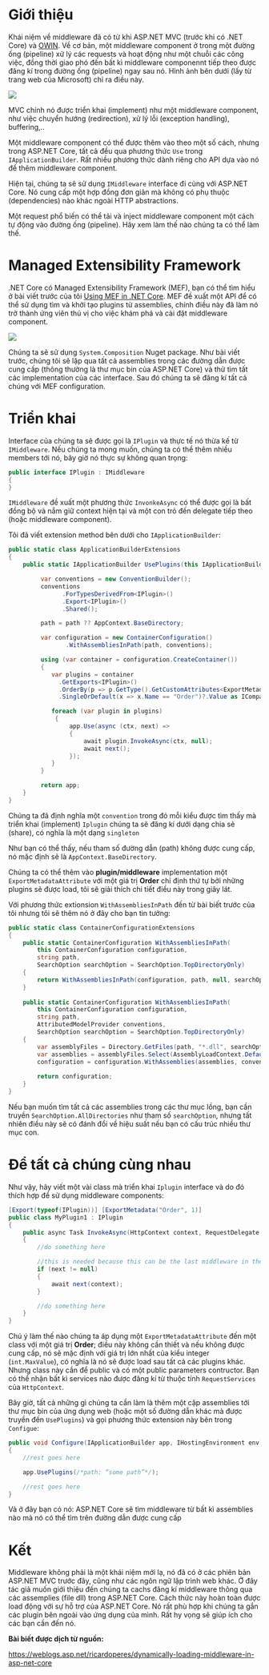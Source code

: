 # Giới thiệu

Khái niệm về middleware đã có từ khi ASP.NET MVC (trước khi có .NET Core) và [OWIN](https://viblo.asia/p/tong-quan-ve-owin-open-web-server-interface-for-net-qm6RWQmqGeJE). Về cơ bản, một middleware component ở trong một đường ống (pipeline) xử lý các requests và hoạt động như một chuỗi các công việc, đồng thời giao phó đến bất kì middleware componennt tiếp theo được đăng kí trong đường ống  (pipeline) ngay sau nó. Hình ảnh bên dưới (lấy từ trang web của Microsoft) chỉ ra điều này.

![](https://images.viblo.asia/061273fd-7425-4c62-a6a0-c4606adedf22.png)

MVC chính nó được triển khai (implement) như một middleware component, như việc chuyển hướng (redirection), xử lý lỗi (exception handling), buffering,..

Một middleware component có thể được thêm vào theo một số cách, nhưng trong ASP.NET Core, tất cả đều qua phương thức ```Use```  trong ```IApplicationBuilder```. Rất nhiều phương thức dành riêng cho API dựa vào nó để thêm middleware component. 

Hiện tại, chúng ta sẽ sử dụng ```IMiddleware``` interface đi cùng với ASP.NET Core. Nó cung cấp một hợp đồng đơn giản mà không có phụ thuộc (dependencies) nào khác ngoài HTTP abstractions.

Một request phổ biến có thể tải và inject middleware component một cách tự động vào đường ống (pipeline). Hãy xem làm thế nào chúng ta có thể làm thế.


# Managed Extensibility Framework
.NET Core có Managed Extensibility Framework (MEF), bạn có thể tìm hiểu ở bài viết trước của tôi [Using MEF in .NET Core](https://weblogs.asp.net/ricardoperes/using-mef-in-net-core). MEF đề xuất một API để có thể sử dụng tìm và khởi tạo plugins từ assemblies, chính điều này đã làm nó trở thành ứng viên thú vị cho việc khám phá và cài đặt middleware component.

![](https://images.viblo.asia/707f3117-9214-421a-9e3f-d980cf5f496b.png)

Chúng ta sẽ sử dụng ```System.Composition``` Nuget package. Như bài viết trước, chúng tôi sẽ lặp qua tất cả assemblies trong các đường dẫn được cung cấp (thông thường là thư mục bin của ASP.NET Core) và thử tìm tất các implementation của các interface. Sau đó chúng ta sẽ đăng kí tất cả chúng với MEF configuration.

# Triển khai
   Interface của chúng ta sẽ được gọi là ```IPlugin``` và thực tế nó thừa kế từ ```IMiddleware```. Nếu chúng ta mong muốn, chúng ta có thể thêm nhiều members tới nó, bây giờ nó thực sự không quan trọng:
   
   ```csharp
   public interface IPlugin : IMiddleware
  {
  }
   ```

```IMiddleware``` đề xuất một phương thức ```InvonkeAsync``` có thể được gọi là bất đồng bộ và nắm giữ context hiện tại và một con trỏ đến delegate tiếp theo (hoặc middleware component).

Tôi đã viết extension method bên dưới cho ```IApplicationBuilder```:

```csharp
public static class ApplicationBuilderExtensions
{
    public static IApplicationBuilder UsePlugins(this IApplicationBuilder app, string path = null)        {

         var conventions = new ConventionBuilder();
         conventions
               .ForTypesDerivedFrom<IPlugin>()
               .Export<IPlugin>()
               .Shared();

         path = path ?? AppContext.BaseDirectory;

         var configuration = new ContainerConfiguration()
                .WithAssembliesInPath(path, conventions);

         using (var container = configuration.CreateContainer())
         {
            var plugins = container
              .GetExports<IPlugin>()
              .OrderBy(p => p.GetType().GetCustomAttributes<ExportMetadataAttribute>(true)
              .SingleOrDefault(x => x.Name == "Order")?.Value as IComparable ?? int.MaxValue);

            foreach (var plugin in plugins)
             {
                 app.Use(async (ctx, next) =>
                 {
                     await plugin.InvokeAsync(ctx, null);
                     await next();
                 });
            }
         }

         return app;
    }
}
```

Chúng ta đã định nghĩa một ```convention``` trong đó mỗi kiểu được tìm thấy mà triển khai (implement) ```Iplugin``` chúng ta sẽ đăng kí dưới dạng chia sẻ (share), có nghĩa là một dạng ```singleton```

Như bạn có thể thấy, nếu tham số đường dẫn (path) không được cung cấp, nó mặc định sẽ là ```AppContext.BaseDirectory```.

Chúng ta có thể thêm vào **plugin/middleware** implementation một ```ExportMetadataAttribute``` với một giá trị **Order**  chỉ định thứ tự bởi những plugins sẽ được load, tôi sẽ giải thích chi tiết điều này trong giây lát.

Với phương thức extionsion ```WithAssembliesInPath``` đến từ bài biết trước của tôi nhưng tôi sẽ thêm nó ở đây cho bạn tin tưởng:

```csharp
public static class ContainerConfigurationExtensions
{
    public static ContainerConfiguration WithAssembliesInPath(
        this ContainerConfiguration configuration,
        string path,
        SearchOption searchOption = SearchOption.TopDirectoryOnly)
    {
        return WithAssembliesInPath(configuration, path, null, searchOption);     
    }
    
    public static ContainerConfiguration WithAssembliesInPath(
        this ContainerConfiguration configuration,
        string path,
        AttributedModelProvider conventions,
        SearchOption searchOption = SearchOption.TopDirectoryOnly)
    {
        var assemblyFiles = Directory.GetFiles(path, "*.dll", searchOption);
        var assemblies = assemblyFiles.Select(AssemblyLoadContext.Default.LoadFromAssemblyPath);
        configuration = configuration.WithAssemblies(assemblies, conventions);
        
        return configuration;
    }
}
```

Nếu bạn muốn tìm tất cả các assemblies trong các thư mục lồng, bạn cần truyền ```SearchOption.AllDirectories``` như tham số ```searchOption```, nhưng tất nhiên điều này sẽ có đánh đổi về hiệu suất nếu bạn có cấu trúc nhiều thư mục con.

# Để tất cả chúng cùng nhau

Như vậy, hãy viết một vài class mà triển khai ```Iplugin``` interface và do đó thích hợp để sử dụng middleware components:

```csharp
[Export(typeof(IPlugin))] [ExportMetadata("Order", 1)] 
public class MyPlugin1 : IPlugin 
{     
    public async Task InvokeAsync(HttpContext context, RequestDelegate next)     
    {         
        //do something here

        //this is needed because this can be the last middleware in the pipeline (next = null)
        if (next != null)         
        {             
            await next(context);         
        }

        //do something here     
    } 
}
```

Chú ý làm thế nào chúng ta áp dụng một ```ExportMetadataAttribute``` đến một class với một giá trị **Order**; điều này không cần thiết và nếu không được cung cấp, nó sẽ mặc định với giá trị lớn nhất của kiểu integer (```int.MaxValue```), có nghĩa là nó sẽ được load sau tất cả các plugins khác. Nhưng class này cần để public và có một public parameters contructor. Bạn có thể nhận bất kì services nào được đăng kí từ thuộc tính ```RequestServices``` của ```HttpContext```.

Bây giờ, tất cả những gì chúng ta cần làm là thêm một cặp assemblies tới thư mục bin của ứng dụng web (hoặc một số đường dẫn khác mà được truyền đến ```UsePlugins```) và gọi phương thức extension này bên trong ```Configue```:

```csharp
public void Configure(IApplicationBuilder app, IHostingEnvironment env)
{
    //rest goes here

    app.UsePlugins(/*path: “some path”*/);

    //rest goes here
}
```

Và ở đây bạn có nó: ASP.NET Core sẽ tìm middleware từ bất kì assemblies nào mà nó có thể tìm trên đường dẫn được cung cấp

# Kết
Middleware không phải là một khái niệm mới lạ, nó đã có ở các phiên bản ASP.NET MVC trước đây, cũng như các ngôn ngữ lập trình web khác. Ở đây tác giả muốn giới thiệu đến chúng ta cachs đăng kí middleware thông qua các assemplies (file dll) trong ASP.NET Core. Cách thức này hoàn toàn được load động với sự hỗ trợ của ASP.NET Core. Nó rất phù hợp khi chúng ta gắn các plugin bên ngoài vào ứng dụng của mình. Rất hy vọng sẽ giúp ích cho các bạn cần đến nó.

**Bài biết được dịch từ nguồn:**

https://weblogs.asp.net/ricardoperes/dynamically-loading-middleware-in-asp-net-core